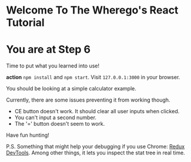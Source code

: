 # Welcome To The Wherego's React Tutorial

# You are at Step 6 

Time to put what you learned into use!

**action** `npm install` and `npm start`. Visit `127.0.0.1:3000` in your browser.

You should be looking at a simple calculator example.

Currently, there are some issues preventing it from working though.

* CE button doesn't work. It should clear all user inputs when clicked.
* You can't input a second number.
* The '=' button doesn't seem to work.

Have fun hunting!

P.S. Something that might help your debugging if you use Chrome: [Redux DevTools](https://chrome.google.com/webstore/detail/redux-devtools/lmhkpmbekcpmknklioeibfkpmmfibljd?hl=en). Among other things, it lets you inspect the stat tree in real time.

